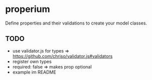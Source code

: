 # properium

Define properties and their validations to create your model classes.

## TODO

- use validator.js for types => https://github.com/chriso/validator.js#validators
- register own types
- required: false => makes prop optional
- example im README
